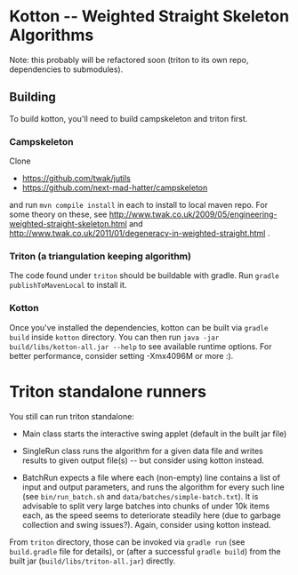 # Kotton -- Weighted Straight Skeleton Algorithms

Note: this probably will be refactored soon
(triton to its own repo, dependencies to submodules).

## Building

To build kotton, you'll need to build campskeleton and triton first.

### Campskeleton

Clone

  * https://github.com/twak/jutils
  * https://github.com/next-mad-hatter/campskeleton

and run `mvn compile install` in each to install to local maven repo.
For some theory on these, see
  http://www.twak.co.uk/2009/05/engineering-weighted-straight-skeleton.html
and
  http://www.twak.co.uk/2011/01/degeneracy-in-weighted-straight.html .

### Triton (a triangulation keeping algorithm)

The code found under `triton` should be buildable with gradle.
Run `gradle publishToMavenLocal` to install it.

### Kotton

Once you've installed the dependencies, kotton can be built via `gradle build`
inside `kotton` directory.  You can then run
`java -jar build/libs/kotton-all.jar --help` to see available runtime options.
For better performance, consider setting -Xmx4096M or more :).


# Triton standalone runners

You still can run triton standalone:

  * Main class starts the interactive swing applet (default in the built
    jar file)

  * SingleRun class runs the algorithm for a given data file and writes
    results to given output file(s) -- but consider using kotton instead.

  * BatchRun expects a file where each (non-empty) line contains a list of
    input and output parameters, and runs the algorithm for every
    such line (see `bin/run_batch.sh` and `data/batches/simple-batch.txt`).
    It is advisable to split very large batches into chunks of under 10k items
    each, as the speed seems to deteriorate steadily here (due to garbage
    collection and swing issues?).  Again, consider using kotton instead.

From `triton` directory, those can be invoked via `gradle run` (see `build.gradle` file for details),
or (after a successful `gradle build`) from the built jar (`build/libs/triton-all.jar`) directly.

